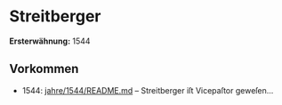 # Streitberger

**Ersterwähnung:** 1544

## Vorkommen
- 1544: [jahre/1544/README.md](../jahre/1544/README.md) – Streitberger iſt Vicepaſtor geweſen...
